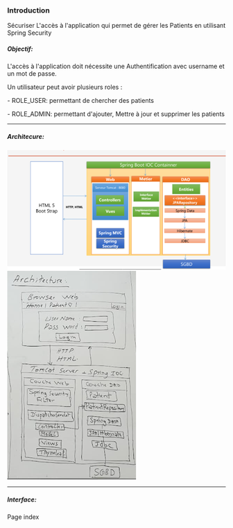 <h3>Introduction</h3>
<p>Sécuriser L'accès à l'application qui permet de gérer les Patients en utilisant Spring Security</p>
<h5>Objectif:</h5>
<p>L'accès à l'application doit nécessite une Authentification avec username et un mot de passe.</p>

<p>Un utilisateur peut avoir plusieurs roles :</p>
<p>- ROLE_USER: permettant de chercher des patients</p>
<p>- ROLE_ADMIN: permettant d'ajouter, Mettre à jour et supprimer les patients</p>
<hr>
<h5>Architecure:</h5>
<img src="images/arch.PNG">
<br>
<img src="images/Capture.PNG">

<hr>

<h5>Interface:</h5>
<p>Page index</p>
